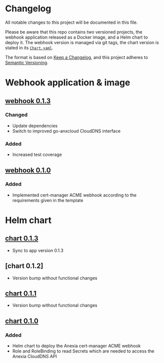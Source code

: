 # Changelog
All notable changes to this project will be documented in this file.

Please be aware that this repo contains *two* versioned projects,
the webhook application released as a Docker image, and a Helm chart to deploy it.
The webhook version is managed via git tags,
the chart version is stated in its [`Chart.yaml`](deploy/cert-manager-webhook-anexia/Chart.yaml).

The format is based on [Keep a Changelog](https://keepachangelog.com/en/1.0.0/),
and this project adheres to [Semantic Versioning](https://semver.org/spec/v2.0.0.html).

# Webhook application & image

## [webhook 0.1.3]
### Changed
* Update dependencies
* Switch to improved go-anxcloud CloudDNS interface

### Added
* Increased test coverage

## [webhook 0.1.0]
### Added
* Implemented cert-manager ACME webhook according to the requirements given in the template

# Helm chart
## [chart 0.1.3]
* Sync to app version 0.1.3

## [chart 0.1.2]
* Version bump without functional changes

## [chart 0.1.1]
* Version bump without functional changes

## [chart 0.1.0]
### Added
* Helm chart to deploy the Anexia cert-manager ACME webhook
* Role and RoleBinding to read Secrets which are needed to access the Anexia CloudDNS API

[webhook 0.1.3]: https://github.com/anexia-it/cert-manager-webhook-anexia/releases/tag/v0.1.3
[webhook 0.1.0]: https://github.com/anexia-it/cert-manager-webhook-anexia/releases/tag/v0.1.0
[chart 0.1.3]: https://github.com/anexia-it/cert-manager-webhook-anexia/releases/tag/cert-manager-webhook-anexia-0.1.3
[chart 0.1.1]: https://github.com/anexia-it/cert-manager-webhook-anexia/releases/tag/cert-manager-webhook-anexia-0.1.1
[chart 0.1.0]: https://github.com/anexia-it/cert-manager-webhook-anexia/releases/tag/cert-manager-webhook-anexia-0.1.0
